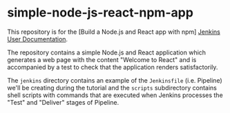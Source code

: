 # simple-node-js-react-npm-app

This repository is for the
[Build a Node.js and React app with npm]
[Jenkins User Documentation](https://jenkins.io/doc/).

The repository contains a simple Node.js and React application which generates
a web page with the content "Welcome to React" and is accompanied by a test to
check that the application renders satisfactorily.

The `jenkins` directory contains an example of the `Jenkinsfile` (i.e. Pipeline)
we'll be creating during the tutorial and the `scripts` subdirectory
contains shell scripts with commands that are executed when Jenkins processes
the "Test" and "Deliver" stages of Pipeline.
